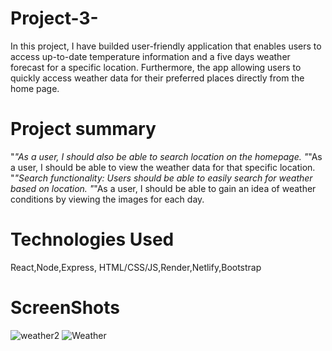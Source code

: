 # Project-3-

In this project, I have builded user-friendly application that enables users to access up-to-date temperature information and a five days weather forecast for a specific location.
Furthermore, the app  allowing users to quickly access weather data for their preferred places directly from the home page.

# Project summary
"*"As a user, I should also be able to search location on the homepage.
"*"As a user, I should be able to view the weather data for that specific location.
"*"Search functionality: Users should be able to easily search for weather based on location.
"*"As a user, I should be able to gain an idea of weather conditions by viewing the images for each day.

# Technologies Used
React,Node,Express, HTML/CSS/JS,Render,Netlify,Bootstrap

# ScreenShots 
![weather2](https://github.com/mustafacev/Project-3-/assets/122946494/6b9401dc-8d33-4496-8bea-288cf63e091e)
![Weather](https://github.com/mustafacev/Project-3-/assets/122946494/17ff2339-7867-41f8-beb8-f3067fb73f87)
